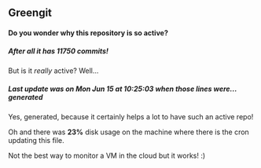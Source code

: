 ## Greengit

#### Do you wonder why this repository is so active?

##### After all it has 11750 commits!

But is it *really* active? Well...

##### Last update was on Mon Jun 15 at 10:25:03 when those lines were... generated

Yes, generated, because it certainly helps a lot to have such an active repo!

Oh and there was **23%** disk usage on the machine
where there is the cron updating this file.

Not the best way to monitor a VM in the cloud but it works! :)
